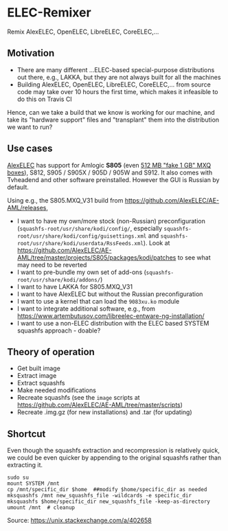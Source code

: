 # ELEC-Remixer

Remix AlexELEC, OpenELEC, LibreELEC, CoreELEC,...

## Motivation

* There are many different ...ELEC-based special-purpose distributions out there, e.g., LAKKA, but they are not always built for all the machines
* Building AlexELEC, OpenELEC, LibreELEC, CoreELEC,... from source code may take over 10 hours the first time, which makes it infeasible to do this on Travis CI

Hence, can we take a build that we know is working for our machine, and take its "hardware support" files and "transplant" them into the distribution we want to run?

## Use cases

[AlexELEC](https://github.com/AlexELEC/AE-AML/) has support for Amlogic __S805__ (even [512 MB "fake 1 GB" MXQ boxes](https://gist.github.com/probonopd/809b89cf1d76e629dd7bb3f5d788be29)), S812, S905 / S905X / 905D / 905W and S912. It also comes with Tvheadend and other software preinstalled. However the GUI is Russian by default.

Using e.g., the S805.MXQ_V31 build from https://github.com/AlexELEC/AE-AML/releases,

* I want to have my own/more stock (non-Russian) preconfiguration (`squashfs-root/usr/share/kodi/config/`, especially `squashfs-root/usr/share/kodi/config/guisettings.xml` and `squashfs-root/usr/share/kodi/userdata/RssFeeds.xml`). Look at https://github.com/AlexELEC/AE-AML/tree/master/projects/S805/packages/kodi/patches to see what may need to be reverted
* I want to pre-bundle my own set of add-ons (`squashfs-root/usr/share/kodi/addons/`)
* I want to have LAKKA for S805.MXQ_V31
* I want to have AlexELEC but without the Russian preconfiguration
* I want to use a kernel that can load the `9083xu.ko` module
* I want to integrate additional software, e.g., from https://www.artembutusov.com/libreelec-entware-ng-installation/
* I want to use a non-ELEC distribution with the ELEC based SYSTEM squashfs approach - doable?

## Theory of operation

- Get built image
- Extract image
- Extract squashfs
- Make needed modifications
- Recreate squashfs (see the `image` scripts at https://github.com/AlexELEC/AE-AML/tree/master/scripts)
- Recreate .img.gz (for new installations) and .tar (for updating)

## Shortcut 

Even though the squashfs extraction and recompression is relatively quick, we could be even quicker by appending to the original squashfs rather than extracting it.

```
sudo su
mount SYSTEM /mnt
cp /mnt/specific_dir $home  ##modify $home/specific_dir as needed
mksquashfs /mnt new_squashfs_file -wildcards -e specific_dir
mksquashfs $home/specific_dir new_squashfs_file -keep-as-directory
umount /mnt  # cleanup
```

Source: https://unix.stackexchange.com/a/402658
